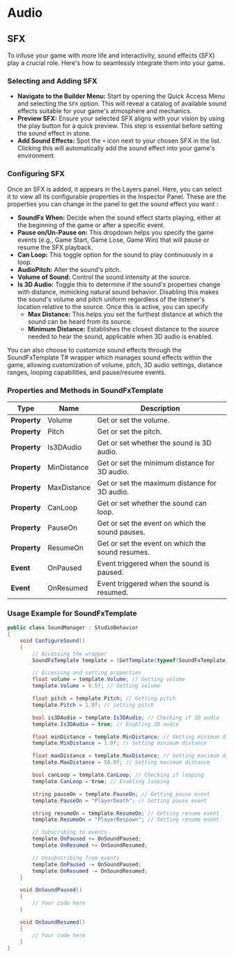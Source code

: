 # Audio

## **SFX**

To infuse your game with more life and interactivity, sound effects (SFX) play a crucial role. Here's how to seamlessly integrate them into your game.

### **Selecting and Adding SFX**

- **Navigate to the Builder Menu:** Start by opening the Quick Access Menu and selecting the `SFX` option. This will reveal a catalog of available sound effects suitable for your game's atmosphere and mechanics.
- **Preview SFX:** Ensure your selected SFX aligns with your vision by using the play button for a quick preview. This step is essential before setting the sound effect in stone.
- **Add Sound Effects:** Spot the `+` icon next to your chosen SFX in the list. Clicking this will automatically add the sound effect into your game's environment.

### **Configuring SFX**

Once an SFX is added, it appears in the Layers panel. Here, you can select it to view all its configurable properties in the Inspector Panel. These are the properties you can change in the panel to get the sound effect you want :

- **SoundFx When:** Decide when the sound effect starts playing, either at the beginning of the game or after a specific event.
- **Pause on/Un-Pause on:** This dropdown helps you specify the game events (e.g., Game Start, Game Lose, Game Win) that will pause or resume the SFX playback.
- **Can Loop:** This toggle option for the sound to play continuously in a loop.
- **AudioPitch:** Alter the sound's pitch.
- **Volume of Sound:** Control the sound intensity at the source.
- **Is 3D Audio:** Toggle this to determine if the sound's properties change with distance, mimicking natural sound behavior. Disabling this makes the sound's volume and pitch uniform regardless of the listener's location relative to the source. Once this is active, you can specify
    - **Max Distance:** This helps you set the furthest distance at which the sound can be heard from its source.
    - **Minimum Distance:** Establishes the closest distance to the source needed to hear the sound, applicable when 3D audio is enabled.

You can also choose to customize sound effects through the SoundFxTemplate T# wrapper which manages sound effects within the game, allowing customization of volume, pitch, 3D audio settings, distance ranges, looping capabilities, and pause/resume events.

### **Properties and Methods in SoundFxTemplate**

| **Type** | **Name** | **Description** |
| --- | --- | --- |
| **Property** | Volume | Get or set the volume. |
| **Property** | Pitch | Get or set the pitch. |
| **Property** | Is3DAudio | Get or set whether the sound is 3D audio. |
| **Property** | MinDistance | Get or set the minimum distance for 3D audio. |
| **Property** | MaxDistance | Get or set the maximum distance for 3D audio. |
| **Property** | CanLoop | Get or set whether the sound can loop. |
| **Property** | PauseOn | Get or set the event on which the sound pauses. |
| **Property** | ResumeOn | Get or set the event on which the sound resumes. |
| **Event** | OnPaused | Event triggered when the sound is paused. |
| **Event** | OnResumed | Event triggered when the sound is resumed. |

### **Usage Example for SoundFxTemplate**

```csharp
public class SoundManager : StudioBehavior
{
    void ConfigureSound()
    {
        // Accessing the wrapper
        SoundFxTemplate template = (GetTemplate(typeof(SoundFxTemplate)) as SoundFxTemplate);

        // Accessing and setting properties
        float volume = template.Volume; // Getting volume
        template.Volume = 0.5f; // Setting volume

        float pitch = template.Pitch; // Getting pitch
        template.Pitch = 1.0f; // Setting pitch

        bool is3DAudio = template.Is3DAudio; // Checking if 3D audio
        template.Is3DAudio = true; // Enabling 3D audio

        float minDistance = template.MinDistance; // Getting minimum distance
        template.MinDistance = 1.0f; // Setting minimum distance

        float maxDistance = template.MaxDistance; // Getting maximum distance
        template.MaxDistance = 50.0f; // Setting maximum distance

        bool canLoop = template.CanLoop; // Checking if looping
        template.CanLoop = true; // Enabling looping

        string pauseOn = template.PauseOn; // Getting pause event
        template.PauseOn = "PlayerDeath"; // Setting pause event

        string resumeOn = template.ResumeOn; // Getting resume event
        template.ResumeOn = "PlayerRespawn"; // Setting resume event

        // Subscribing to events
        template.OnPaused += OnSoundPaused;
        template.OnResumed += OnSoundResumed;

        // Unsubscribing from events
        template.OnPaused -= OnSoundPaused;
        template.OnResumed -= OnSoundResumed;
    }

    void OnSoundPaused()
    {
        // Your code here
    }

    void OnSoundResumed()
    {
        // Your code here
    }
}
```